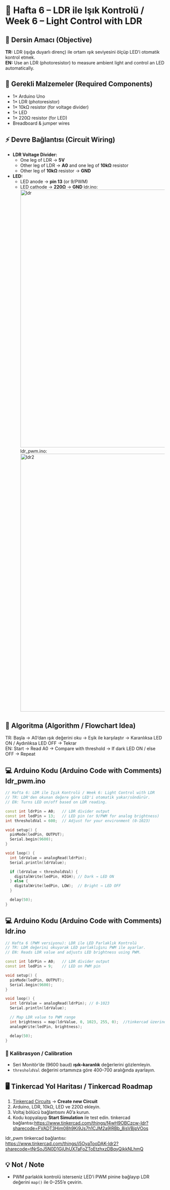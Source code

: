 # 📘 Hafta 6 – LDR ile Işık Kontrolü / Week 6 – Light Control with LDR

## 🎯 Dersin Amacı (Objective)
**TR:** LDR (ışığa duyarlı direnç) ile ortam ışık seviyesini ölçüp LED’i otomatik kontrol etmek.  
**EN:** Use an LDR (photoresistor) to measure ambient light and control an LED automatically.

## 🔌 Gerekli Malzemeler (Required Components)
- 1× Arduino Uno
- 1× LDR (photoresistor)
- 1× 10kΩ resistor (for voltage divider)
- 1× LED
- 1× 220Ω resistor (for LED)
- Breadboard & jumper wires

## ⚡ Devre Bağlantısı (Circuit Wiring)
- **LDR Voltage Divider:**
  - One leg of LDR → **5V**
  - Other leg of LDR → **A0** and one leg of **10kΩ** resistor
  - Other leg of **10kΩ** resistor → **GND**
- **LED:**
  - LED anode → **pin 13** (or 9/PWM)
  - LED cathode → **220Ω** → **GND**
ldr.ino: <img width="1920" height="814" alt="ldr" src="https://github.com/user-attachments/assets/cb1cac13-08ba-4677-a209-6f51af9510e2" />
ldr_pwm.ino: <img width="1920" height="814" alt="ldr2" src="https://github.com/user-attachments/assets/7436b2dc-e7cc-4998-924e-d0258a5af6f9" />


## 🔄 Algoritma (Algorithm / Flowchart Idea)
TR: Başla → A0’dan ışık değerini oku → Eşik ile karşılaştır → Karanlıksa LED ON / Aydınlıksa LED OFF → Tekrar  
EN: Start → Read A0 → Compare with threshold → If dark LED ON / else OFF → Repeat

## 💻 Arduino Kodu (Arduino Code with Comments) ldr_pwm.ino
```cpp
// Hafta 6: LDR ile Işık Kontrolü / Week 6: Light Control with LDR
// TR: LDR'den okunan değere göre LED'i otomatik yakar/söndürür.
// EN: Turns LED on/off based on LDR reading.

const int ldrPin = A0;   // LDR divider output
const int ledPin = 13;   // LED pin (or 9/PWM for analog brightness)
int thresholdVal = 600;  // Adjust for your environment (0-1023)

void setup() {
  pinMode(ledPin, OUTPUT);
  Serial.begin(9600);
}

void loop() {
  int ldrValue = analogRead(ldrPin);
  Serial.println(ldrValue);

  if (ldrValue < thresholdVal) {
    digitalWrite(ledPin, HIGH); // Dark → LED ON
  } else {
    digitalWrite(ledPin, LOW);  // Bright → LED OFF
  }

  delay(50);
}
```
## 💻 Arduino Kodu (Arduino Code with Comments) ldr.ino
```cpp
// Hafta 6 (PWM versiyonu): LDR ile LED Parlaklık Kontrolü
// TR: LDR değerini okuyarak LED parlaklığını PWM ile ayarlar.
// EN: Reads LDR value and adjusts LED brightness using PWM.

const int ldrPin = A0;   // LDR divider output
const int ledPin = 9;    // LED on PWM pin

void setup() {
  pinMode(ledPin, OUTPUT);
  Serial.begin(9600);
}

void loop() {
  int ldrValue = analogRead(ldrPin); // 0-1023
  Serial.println(ldrValue);

  // Map LDR value to PWM range
  int brightness = map(ldrValue, 0, 1023, 255, 0);  //tinkercad üzerinde denemek için int brightness = map(ldrValue, 0, 679, 255, 0); olarak değiştirin.
  analogWrite(ledPin, brightness);

  delay(50);
}
```

### 🧪 Kalibrasyon / Calibration
- Seri Monitör’de (9600 baud) **ışık–karanlık** değerlerini gözlemleyin.
- `thresholdVal` değerini ortamınıza göre 400–700 aralığında ayarlayın.

## 🖥️ Tinkercad Yol Haritası / Tinkercad Roadmap
1. [Tinkercad Circuits](https://www.tinkercad.com/circuits) → **Create new Circuit**  
2. Arduino, LDR, 10kΩ, LED ve 220Ω ekleyin.  
3. Voltaj bölücü bağlantısını A0’a kurun.  
4. Kodu kopyalayıp **Start Simulation** ile test edin.
tinkercad bağlantısı:https://www.tinkercad.com/things/f4wH9OBCzcw-ldr?sharecode=FVADT3Him08h9Ki9Js7h1CJM2a9lRBb_8isVBjpVOos

ldr_pwm tinkercad bağlantısı: https://www.tinkercad.com/things/j5OyaTooDAK-ldr2?sharecode=tNrSoJ5N0D1GjUhUX7aFoZToEtzhxzDBqyQikkNLhmQ
## 💡 Not / Note
- PWM parlaklık kontrolü isterseniz LED’i PWM pinine bağlayıp LDR değerini `map()` ile 0–255’e çevirin.
